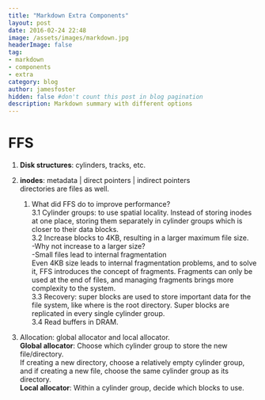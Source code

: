 ```yaml
---
title: "Markdown Extra Components"
layout: post
date: 2016-02-24 22:48
image: /assets/images/markdown.jpg
headerImage: false
tag:
- markdown
- components
- extra
category: blog
author: jamesfoster
hidden: false #don't count this post in blog pagination
description: Markdown summary with different options
---
```


# FFS

1. **Disk structures**: cylinders, tracks, etc.

2. **inodes**: metadata | direct pointers | indirect pointers  
   directories are files as well.

   1. What did FFS do to improve performance?  
      3.1 Cylinder groups: to use spatial locality. Instead of storing inodes at one place, storing them separately in cylinder groups which is closer to their data blocks.  
      3.2 Increase blocks to 4KB, resulting in a larger maximum file size.  
      -Why not increase to a larger size?  
      -Small files lead to internal fragmentation  
      Even 4KB size leads to internal fragmentation problems, and to solve it, FFS introduces the concept of fragments. Fragments can only be used at the end of files, and managing fragments brings more complexity to the system.  
      3.3 Recovery: super blocks are used to store important data for the file system, like where is the root directory. Super blocks are replicated in every single cylinder group.  
      3.4 Read buffers in DRAM.

3. Allocation: global allocator and local allocator.  
   **Global allocator**: Choose which cylinder group to store the new file/directory.  
   If creating a new directory, choose a relatively empty cylinder group, and if creating a new file, choose the same cylinder group as its directory.  
   **Local allocator**: Within a cylinder group, decide which blocks to use.  

